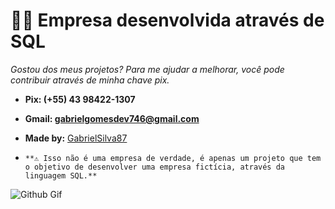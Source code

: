 # 👨‍💻 Empresa desenvolvida através de SQL
   
   
  *Gostou dos meus projetos? Para me ajudar a melhorar, você pode contribuir através de minha chave pix.*
   
- **Pix: (+55) 43 98422-1307**

- **Gmail: gabrielgomesdev746@gmail.com**

- **Made by:** [GabrielSilva87](https://github.com/GabrielSilva87)

- ```**⚠️ Isso não é uma empresa de verdade, é apenas um projeto que tem o objetivo de desenvolver uma empresa fictícia, através da linguagem SQL.** ```

![Github Gif](https://user-images.githubusercontent.com/74038190/212257468-1e9a91f1-b626-4baa-b15d-5c385dfa7ed2.gif)
